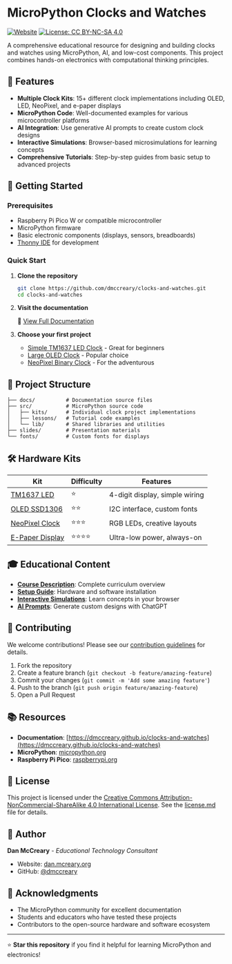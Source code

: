 # MicroPython Clocks and Watches

[![Website](https://img.shields.io/website?url=https%3A%2F%2Fdmccreary.github.io%2Fclocks-and-watches)](https://dmccreary.github.io/clocks-and-watches)
[![License: CC BY-NC-SA 4.0](https://img.shields.io/badge/License-CC%20BY--NC--SA%204.0-lightgrey.svg)](https://creativecommons.org/licenses/by-nc-sa/4.0/)

A comprehensive educational resource for designing and building clocks and watches using MicroPython, AI, and low-cost components. This project combines hands-on electronics with computational thinking principles.

## 🌟 Features

- **Multiple Clock Kits**: 15+ different clock implementations including OLED, LED, NeoPixel, and e-paper displays
- **MicroPython Code**: Well-documented examples for various microcontroller platforms
- **AI Integration**: Use generative AI prompts to create custom clock designs
- **Interactive Simulations**: Browser-based microsimulations for learning concepts
- **Comprehensive Tutorials**: Step-by-step guides from basic setup to advanced projects

## 🚀 Getting Started

### Prerequisites

- Raspberry Pi Pico W or compatible microcontroller
- MicroPython firmware
- Basic electronic components (displays, sensors, breadboards)
- [Thonny IDE](https://thonny.org/) for development

### Quick Start

1. **Clone the repository**
   ```bash
   git clone https://github.com/dmccreary/clocks-and-watches.git
   cd clocks-and-watches
   ```

2. **Visit the documentation**
   
   📖 [View Full Documentation](https://dmccreary.github.io/clocks-and-watches)

3. **Choose your first project**
   - [Simple TM1637 LED Clock](https://dmccreary.github.io/clocks-and-watches/kits/tm1637/) - Great for beginners
   - [Large OLED Clock](https://dmccreary.github.io/clocks-and-watches/kits/oled-large/) - Popular choice
   - [NeoPixel Binary Clock](https://dmccreary.github.io/clocks-and-watches/kits/neopixel/binary-clock/) - For the adventurous

## 🎯 Project Structure

```
├── docs/          # Documentation source files
├── src/           # MicroPython source code
│   ├── kits/      # Individual clock project implementations
│   ├── lessons/   # Tutorial code examples
│   └── lib/       # Shared libraries and utilities
├── slides/        # Presentation materials
└── fonts/         # Custom fonts for displays
```

## 🛠️ Hardware Kits

| Kit | Difficulty | Features |
|-----|------------|----------|
| [TM1637 LED](https://dmccreary.github.io/clocks-and-watches/kits/tm1637/) | ⭐ | 4-digit display, simple wiring |
| [OLED SSD1306](https://dmccreary.github.io/clocks-and-watches/kits/ssd1306-i2c/) | ⭐⭐ | I2C interface, custom fonts |
| [NeoPixel Clock](https://dmccreary.github.io/clocks-and-watches/kits/neopixel/) | ⭐⭐⭐ | RGB LEDs, creative layouts |
| [E-Paper Display](https://dmccreary.github.io/clocks-and-watches/kits/e-paper/) | ⭐⭐⭐⭐ | Ultra-low power, always-on |

## 🎓 Educational Content

- **[Course Description](https://dmccreary.github.io/clocks-and-watches/course-description/)**: Complete curriculum overview
- **[Setup Guide](https://dmccreary.github.io/clocks-and-watches/setup/)**: Hardware and software installation
- **[Interactive Simulations](https://dmccreary.github.io/clocks-and-watches/sims/)**: Learn concepts in your browser
- **[AI Prompts](https://dmccreary.github.io/clocks-and-watches/prompts/)**: Generate custom designs with ChatGPT

## 🤝 Contributing

We welcome contributions! Please see our [contribution guidelines](CONTRIBUTING.md) for details.

1. Fork the repository
2. Create a feature branch (`git checkout -b feature/amazing-feature`)
3. Commit your changes (`git commit -m 'Add some amazing feature'`)
4. Push to the branch (`git push origin feature/amazing-feature`)
5. Open a Pull Request

## 📚 Resources

- **Documentation**: [https://dmccreary.github.io/clocks-and-watches](https://dmccreary.github.io/clocks-and-watches)
- **MicroPython**: [micropython.org](https://micropython.org/)
- **Raspberry Pi Pico**: [raspberrypi.org](https://www.raspberrypi.org/products/raspberry-pi-pico/)

## 📄 License

This project is licensed under the [Creative Commons Attribution-NonCommercial-ShareAlike 4.0 International License](https://creativecommons.org/licenses/by-nc-sa/4.0/). See the [license.md](license.md) file for details.

## 👤 Author

**Dan McCreary** - *Educational Technology Consultant*

- Website: [dan.mcreary.org](https://dan.mcreary.org)
- GitHub: [@dmccreary](https://github.com/dmccreary)

## 🙏 Acknowledgments

- The MicroPython community for excellent documentation
- Students and educators who have tested these projects
- Contributors to the open-source hardware and software ecosystem

---

⭐ **Star this repository** if you find it helpful for learning MicroPython and electronics!

